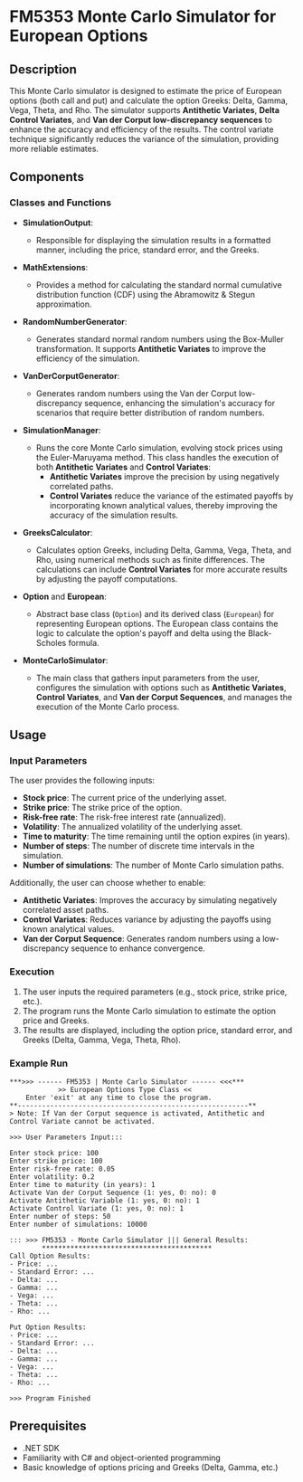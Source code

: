 # FM5353 Monte Carlo Simulator for European Options

## Description

This Monte Carlo simulator is designed to estimate the price of European options (both call and put) and calculate the option Greeks: Delta, Gamma, Vega, Theta, and Rho. The simulator supports **Antithetic Variates**, **Delta Control Variates**, and **Van der Corput low-discrepancy sequences** to enhance the accuracy and efficiency of the results. The control variate technique significantly reduces the variance of the simulation, providing more reliable estimates.

## Components

### Classes and Functions

- **SimulationOutput**:
    - Responsible for displaying the simulation results in a formatted manner, including the price, standard error, and the Greeks.

- **MathExtensions**:
    - Provides a method for calculating the standard normal cumulative distribution function (CDF) using the Abramowitz & Stegun approximation.

- **RandomNumberGenerator**:
    - Generates standard normal random numbers using the Box-Muller transformation. It supports **Antithetic Variates** to improve the efficiency of the simulation.

- **VanDerCorputGenerator**:
    - Generates random numbers using the Van der Corput low-discrepancy sequence, enhancing the simulation's accuracy for scenarios that require better distribution of random numbers.

- **SimulationManager**:
    - Runs the core Monte Carlo simulation, evolving stock prices using the Euler-Maruyama method. This class handles the execution of both **Antithetic Variates** and **Control Variates**:
        - **Antithetic Variates** improve the precision by using negatively correlated paths.
        - **Control Variates** reduce the variance of the estimated payoffs by incorporating known analytical values, thereby improving the accuracy of the simulation results.

- **GreeksCalculator**:
    - Calculates option Greeks, including Delta, Gamma, Vega, Theta, and Rho, using numerical methods such as finite differences. The calculations can include **Control Variates** for more accurate results by adjusting the payoff computations.

- **Option** and **European**:
    - Abstract base class (`Option`) and its derived class (`European`) for representing European options. The European class contains the logic to calculate the option's payoff and delta using the Black-Scholes formula.

- **MonteCarloSimulator**:
    - The main class that gathers input parameters from the user, configures the simulation with options such as **Antithetic Variates**, **Control Variates**, and **Van der Corput Sequences**, and manages the execution of the Monte Carlo process.

## Usage

### Input Parameters

The user provides the following inputs:
- **Stock price**: The current price of the underlying asset.
- **Strike price**: The strike price of the option.
- **Risk-free rate**: The risk-free interest rate (annualized).
- **Volatility**: The annualized volatility of the underlying asset.
- **Time to maturity**: The time remaining until the option expires (in years).
- **Number of steps**: The number of discrete time intervals in the simulation.
- **Number of simulations**: The number of Monte Carlo simulation paths.

Additionally, the user can choose whether to enable:
- **Antithetic Variates**: Improves the accuracy by simulating negatively correlated asset paths.
- **Control Variates**: Reduces variance by adjusting the payoffs using known analytical values.
- **Van der Corput Sequence**: Generates random numbers using a low-discrepancy sequence to enhance convergence.

### Execution

1. The user inputs the required parameters (e.g., stock price, strike price, etc.).
2. The program runs the Monte Carlo simulation to estimate the option price and Greeks.
3. The results are displayed, including the option price, standard error, and Greeks (Delta, Gamma, Vega, Theta, Rho).

### Example Run

```plaintext
***>>> ------ FM5353 | Monte Carlo Simulator ------ <<<***
            >> European Options Type Class <<
    Enter 'exit' at any time to close the program.
**---------------------------------------------------------**
> Note: If Van der Corput sequence is activated, Antithetic and Control Variate cannot be activated.

>>> User Parameters Input:::

Enter stock price: 100
Enter strike price: 100
Enter risk-free rate: 0.05
Enter volatility: 0.2
Enter time to maturity (in years): 1
Activate Van der Corput Sequence (1: yes, 0: no): 0
Activate Antithetic Variable (1: yes, 0: no): 1
Activate Control Variate (1: yes, 0: no): 1
Enter number of steps: 50
Enter number of simulations: 10000

::: >>> FM5353 - Monte Carlo Simulator ||| General Results:
        ******************************************
Call Option Results:
- Price: ...
- Standard Error: ...
- Delta: ...
- Gamma: ...
- Vega: ...
- Theta: ...
- Rho: ...

Put Option Results:
- Price: ...
- Standard Error: ...
- Delta: ...
- Gamma: ...
- Vega: ...
- Theta: ...
- Rho: ...

>>> Program Finished
```

## Prerequisites

- .NET SDK
- Familiarity with C# and object-oriented programming
- Basic knowledge of options pricing and Greeks (Delta, Gamma, etc.)
